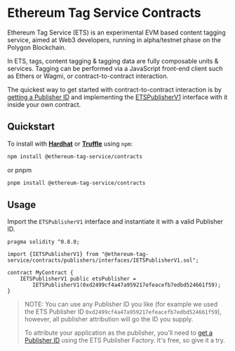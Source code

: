 # Ethereum Tag Service Contracts

Ethereum Tag Service (ETS) is an experimental EVM based content tagging service, aimed at Web3 developers, running in alpha/testnet phase on the Polygon Blockchain.

In ETS, tags, content tagging & tagging data are fully composable units & services. Tagging can be performed via a JavaScript front-end client such as Ethers or Wagmi, or contract-to-contract interaction.

The quickest way to get started with contract-to-contract interaction is by [getting a Publisher ID](../../docs/get-publisher-id.md) and implementing the [ETSPublisherV1](../contracts/contracts/publishers/interfaces/IETSPublisherV1.sol) interface with it inside your own contract.

## Quickstart

To install with [**Hardhat**](https://github.com/nomiclabs/hardhat) or [**Truffle**](https://github.com/trufflesuite/truffle) using `npm`:

```sh
npm install @ethereum-tag-service/contracts
```

or pnpm

```sh
pnpm install @ethereum-tag-service/contracts
```

## Usage

Import the `ETSPublisherV1` interface and instantiate it with a valid Publisher ID.

```solidity
pragma solidity ^0.8.0;

import {IETSPublisherV1} from "@ethereum-tag-service/contracts/publishers/interfaces/IETSPublisherV1.sol";

contract MyContract {
    IETSPublisherV1 public etsPublisher =
        IETSPublisherV1(0xd2499cf4a47a959217efeacefb7edbd524661f59);
}

```

> NOTE:
> You can use any Publisher ID you like (for example we used the ETS Publisher ID `0xd2499cf4a47a959217efeacefb7edbd524661f59`), however, all publisher attribution will go the ID you supply.
>
> To attribute your application as the publisher, you'll need to [get a Publisher ID](../../docs/get-publisher-id.md) using the ETS Publisher Factory. It's free, so give it a try.
